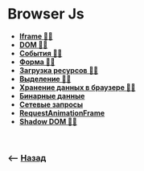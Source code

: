 # Browser Js

* **<a href="./pages/iframe/readme.md">Iframe ✍🏼</a>**
* **<a href="./pages/dom/readme.md">DOM ✍🏼</a>**
* **<a href="./pages/events/readme.md">События ✍🏼</a>**
* **<a href="./pages/form/readme.md">Форма ✍🏼</a>**
* **<a href="./pages/source-uploading/readme.md">Загрузка ресурсов ✍🏼</a>**
* **<a href="./pages/text-selection/readme.md">Выделение ✍🏼</a>**
* **<a href="./pages/save-data-in-browser/readme.md">Хранение данных в браузере ✍🏼</a>**
* **<a href="./pages/binary-data/readme.md">Бинарные данные</a>**
* **<a href="./pages/network-requests/readme.md">Сетевые запросы</a>**
* **<a href="./pages/request-animation-frame/readme.md">RequestAnimationFrame</a>**
* **<a href="./pages/shadown-dom/readme.md">Shadow DOM ✍🏼</a>**

<br>

### ⟵ **<a href="../readme.md">Назад</a>**